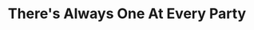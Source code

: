 ---
ee_id: '72'
site: '1'
type: '2'
long_id: 2010-003 There's Always One At Every Party
url: 2010-003-theres-always-one-at-every-party
title: There's Always One At Every Party
year: '2010'
medium: Youtube video
commission:
add_credit:
dims:
pitch: "​Seinfeld super-cut of all scenes dealing with Kramer’s coffee table about
  coffee tables."
ps: I was making a show, and thought it needed some ​Seinfeld,​....so I made this.
  . :)
live_url:
related:
youtube: 'https://www.youtube.com/watch?v=3QjTPA-Ib9E

  '
imgs: one-at-every-party-2010-003-still-1-database-ih_1.jpg
subheading:
year2: '2010'
download:
add_credits:
related_code:
layout: things-i-made
---